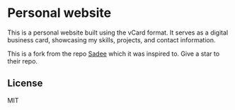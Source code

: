 # Personal website

This is a personal website built using the vCard format. It serves as a digital business card, showcasing my skills, projects, and contact information.

This is a fork from the repo [Sadee](https://github.com/codewithsadee/vcard-personal-portfolio) which it was inspired to. Give a star to their repo.

## License

MIT
